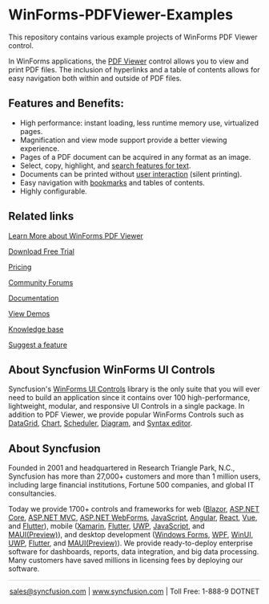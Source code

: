 # WinForms-PDFViewer-Examples
This repository contains various example projects of WinForms PDF Viewer control.

In WinForms applications, the [PDF Viewer](https://www.syncfusion.com/winforms-ui-controls/pdf-viewer?utm_source=github&utm_medium=listing&utm_campaign=winforms-pdf-viewer-github-samples) control allows you to view and print PDF files. The inclusion of hyperlinks and a table of contents allows for easy navigation both within and outside of PDF files.

## Features and Benefits:
* High performance: instant loading, less runtime memory use, virtualized pages.
* Magnification and view mode support provide a better viewing experience.
* Pages of a PDF document can be acquired in any format as an image.
* Select, copy, highlight, and [search features for text](https://help.syncfusion.com/windowsforms/pdf-viewer/searching-text?utm_source=github&utm_medium=listing&utm_campaign=winforms-pdf-viewer-github-samples).
* Documents can be printed without [user interaction](https://help.syncfusion.com/windowsforms/pdf-viewer/interaction-modes?utm_source=github&utm_medium=listing&utm_campaign=winforms-pdf-viewer-github-samples) (silent printing).
* Easy navigation with [bookmarks](https://help.syncfusion.com/windowsforms/pdf-viewer/bookmark-navigation?utm_source=github&utm_medium=listing&utm_campaign=winforms-pdf-viewer-github-samples) and tables of contents.
* Highly configurable.

## Related links

[Learn More about WinForms PDF Viewer](https://www.syncfusion.com/winforms-ui-controls/pdf-viewer?utm_source=github&utm_medium=listing&utm_campaign=winforms-pdf-viewer-github-samples)

[Download Free Trial](https://www.syncfusion.com/downloads/windowsforms?utm_source=github&utm_medium=listing&utm_campaign=winforms-pdf-viewer-github-samples)

[Pricing](https://www.syncfusion.com/sales/products/windowsforms?utm_source=github&utm_medium=listing&utm_campaign=winforms-pdf-viewer-github-samples)

[Community Forums](https://www.syncfusion.com/forums?utm_source=github&utm_medium=listing&utm_campaign=winforms-pdf-viewer-github-samples)

[Documentation](https://help.syncfusion.com/windowsforms/pdfviewer/getting-started?utm_source=github&utm_medium=listing&utm_campaign=winforms-pdf-viewer-github-samples)

[View Demos](https://github.com/syncfusion/winforms-demos/tree/master/pdfviewer?utm_source=github&utm_medium=listing&utm_campaign=winforms-pdf-viewer-github-samples)

[Knowledge base](https://www.syncfusion.com/kb?utm_source=github&utm_medium=listing&utm_campaign=winforms-pdf-viewer-github-samples)

[Suggest a feature](https://www.syncfusion.com/feedback/winforms?utm_source=github&utm_medium=listing&utm_campaign=winforms-pdf-viewer-github-samples)

## About Syncfusion WinForms UI Controls
Syncfusion's [WinForms UI Controls](https://www.syncfusion.com/winforms-ui-controls?utm_source=github&utm_medium=listing&utm_campaign=winforms-pdf-viewer-github-samples) library is the only suite that you will ever need to build an application since it contains over 100 high-performance, lightweight, modular, and responsive UI Controls in a single package. In addition to PDF Viewer, we provide popular WinForms Controls such as [DataGrid](https://www.syncfusion.com/winforms-ui-controls/datagrid?utm_source=github&utm_medium=listing&utm_campaign=winforms-pdf-viewer-github-samples), [Chart](https://www.syncfusion.com/winforms-ui-controls/chart?utm_source=github&utm_medium=listing&utm_campaign=winforms-pdf-viewer-github-samples), [Scheduler](https://www.syncfusion.com/winforms-ui-controls/scheduler?utm_source=github&utm_medium=listing&utm_campaign=winforms-pdf-viewer-github-samples), [Diagram](https://www.syncfusion.com/winforms-ui-controls/diagram?utm_source=github&utm_medium=listing&utm_campaign=winforms-pdf-viewer-github-samples), and [Syntax editor](https://www.syncfusion.com/winforms-ui-controls/syntax-editor?utm_source=github&utm_medium=listing&utm_campaign=winforms-pdf-viewer-github-samples).

## About Syncfusion

Founded in 2001 and headquartered in Research Triangle Park, N.C., Syncfusion has more than 27,000+ customers and more than 1 million users, including large financial institutions, Fortune 500 companies, and global IT consultancies.

Today we provide 1700+ controls and frameworks for web ([Blazor](https://www.syncfusion.com/blazor-components?utm_source=github&utm_medium=listing&utm_campaign=winforms-pdf-viewer-github-samples), [ASP.NET Core](https://www.syncfusion.com/aspnet-core-ui-controls?utm_source=github&utm_medium=listing&utm_campaign=winforms-pdf-viewer-github-samples), [ASP.NET MVC](https://www.syncfusion.com/aspnet-mvc-ui-controls?utm_source=github&utm_medium=listing&utm_campaign=winforms-pdf-viewer-github-samples), [ASP.NET WebForms](https://www.syncfusion.com/jquery/aspnet-webforms-ui-controls?utm_source=github&utm_medium=listing&utm_campaign=winforms-pdf-viewer-github-samples), [JavaScript](https://www.syncfusion.com/javascript-ui-controls?utm_source=github&utm_medium=listing&utm_campaign=winforms-pdf-viewer-github-samples), [Angular](https://www.syncfusion.com/angular-ui-components?utm_source=github&utm_medium=listing&utm_campaign=winforms-pdf-viewer-github-samples), [React](https://www.syncfusion.com/react-ui-components?utm_source=github&utm_medium=listing&utm_campaign=winforms-pdf-viewer-github-samples), [Vue](https://www.syncfusion.com/vue-ui-components?utm_source=github&utm_medium=listing&utm_campaign=winforms-pdf-viewer-github-samples), and [Flutter](https://www.syncfusion.com/flutter-widgets?utm_source=github&utm_medium=listing&utm_campaign=winforms-pdf-viewer-github-samples)), mobile ([Xamarin](https://www.syncfusion.com/xamarin-ui-controls?utm_source=github&utm_medium=listing&utm_campaign=winforms-pdf-viewer-github-samples), [Flutter](https://www.syncfusion.com/flutter-widgets?utm_source=github&utm_medium=listing&utm_campaign=winforms-pdf-viewer-github-samples), [UWP](https://www.syncfusion.com/uwp-ui-controls?utm_source=github&utm_medium=listing&utm_campaign=winforms-pdf-viewer-github-samples), [JavaScript](https://www.syncfusion.com/javascript-ui-controls?utm_source=github&utm_medium=listing&utm_campaign=winforms-pdf-viewer-github-samples), and [MAUI(Preview)](https://www.syncfusion.com/maui-controls?utm_source=github&utm_medium=listing&utm_campaign=winforms-pdf-viewer-github-samples)), and desktop development ([Windows Forms](https://www.syncfusion.com/winforms-ui-controls?utm_source=github&utm_medium=listing&utm_campaign=winforms-pdf-viewer-github-samples), [WPF](https://www.syncfusion.com/wpf-ui-controls?utm_source=github&utm_medium=listing&utm_campaign=winforms-pdf-viewer-github-samples), [WinUI](https://www.syncfusion.com/winui-controls?utm_source=github&utm_medium=listing&utm_campaign=winforms-pdf-viewer-github-samples), [UWP](https://www.syncfusion.com/uwp-ui-controls?utm_source=github&utm_medium=listing&utm_campaign=winforms-pdf-viewer-github-samples), [Flutter](https://www.syncfusion.com/flutter-widgets?utm_source=github&utm_medium=listing&utm_campaign=winforms-pdf-viewer-github-samples), and [MAUI(Preview)](https://www.syncfusion.com/maui-controls?utm_source=github&utm_medium=listing&utm_campaign=winforms-pdf-viewer-github-samples)). We provide ready-to-deploy enterprise software for dashboards, reports, data integration, and big data processing. Many customers have saved millions in licensing fees by deploying our software.

<hr style="height:0.3px;border:none;color:lightgrey;background-color:lightgrey;" />

<p align="center">
  <a href="mailto:sales@syncfusion.com?Subject=Syncfusion WinForms PDF Viewer - GitHub" target="_top">sales@syncfusion.com</a>  | <a href="https://www.syncfusion.com?utm_source=github&utm_medium=listing&utm_campaign=winforms-pdf-viewer-github-samples">www.syncfusion.com</a> | Toll Free: 1-888-9 DOTNET <br>
</p>
